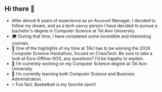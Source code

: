 ## Hi there 👋

- After almost 6 years of experience as an Account Manager, I decided to follow my dream, and as a tech-savvy person I have decided to pursue a bachelor's degree in Computer Science at Tel Aviv   University.
- 🎓 During that time, I have completed some incredible and interesting courses.
- 🥇 One of the highlights of my time at TAU has to be winning the 2024 Computer Science Hackathon, focued on CrisisTech. Be sure to take a look at Ezra-Offline-SOS, any questions? I'd be happhy to explain.
- 🔭 I’m currently working on my Computer Science degree at Tel Aviv University.
- 🌱 I’m currently learning both Computer Science and Business Administration.
- ⚡ Fun fact: Basketball is my favorite sport!
